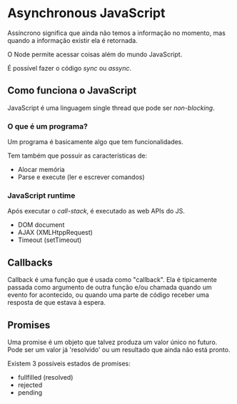 # Asynchronous JavaScript
Assíncrono significa que ainda não temos a informação no momento, mas quando a informação existir ela é retornada.

O Node permite acessar coisas além do mundo JavaScript.

É possível fazer o código *sync* ou *assync*.

## Como funciona o JavaScript
JavaScript é uma linguagem single thread que pode ser *non-blocking*.

### O que é um programa?
Um programa é basicamente algo que tem funcionalidades.

Tem também que possuir as características de:
* Alocar memória
* Parse e execute (ler e escrever comandos)

### JavaScript runtime
Após executar o *call-stack*, é executado as web APIs do JS.
* DOM document
* AJAX (XMLHtppRequest)
* Timeout (setTimeout)

## Callbacks
Callback é uma função que é usada como "callback". Ela é tipicamente passada como argumento de outra função e/ou chamada quando um evento for acontecido, ou quando uma parte de código receber uma resposta de que estava à espera.

## Promises
Uma promise é um objeto que talvez produza um valor único no futuro. Pode ser um valor já 'resolvido' ou um resultado que ainda não está pronto.

Existem 3 possíveis estados de promises:
* fullfilled (resolved)
* rejected
* pending
